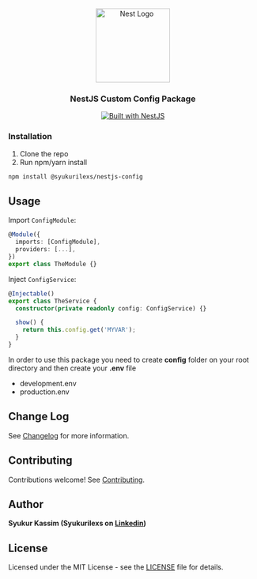 <h1 align="center"></h1>

<div align="center">
  <a href="http://nestjs.com/" target="_blank">
    <img src="https://nestjs.com/img/logo_text.svg" width="150" alt="Nest Logo" />
  </a>
</div>

<h3 align="center">NestJS Custom Config Package</h3>

<div align="center">
  <a href="https://nestjs.com" target="_blank">
    <img src="https://img.shields.io/badge/built%20with-NestJs-red.svg" alt="Built with NestJS">
  </a>
</div>

### Installation

1. Clone the repo
2. Run npm/yarn install

```bash
npm install @syukurilexs/nestjs-config
```

## Usage

Import `ConfigModule`:

```typescript
@Module({
  imports: [ConfigModule],
  providers: [...],
})
export class TheModule {}
```

Inject `ConfigService`:

```typescript
@Injectable()
export class TheService {
  constructor(private readonly config: ConfigService) {}

  show() {
    return this.config.get('MYVAR');
  }
}
```

In order to use this package you need to create **config** folder on your root directory and then create your **.env** file
- development.env
- production.env

## Change Log

See [Changelog](CHANGELOG.md) for more information.

## Contributing

Contributions welcome! See [Contributing](CONTRIBUTING.md).

## Author

**Syukur Kassim (Syukurilexs on [Linkedin](https://www.linkedin.com/in/syukurilexs))**

## License

Licensed under the MIT License - see the [LICENSE](LICENSE) file for details.
